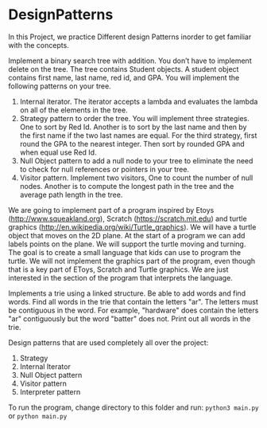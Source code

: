 # DesignPatterns
In this Project, we practice Different design Patterns inorder to get familiar with the concepts.

Implement a binary search tree with addition. You don’t have to implement delete on the tree. The tree contains Student objects. A student object contains first name, last name, red id, and GPA. You will implement the following patterns on your tree.

1. Internal iterator. The iterator accepts a lambda and evaluates the lambda on all of the elements in the
   tree.
2. Strategy pattern to order the tree. You will implement three strategies. One to sort by Red Id. Another is
   to sort by the last name and then by the first name if the two last names are equal. For the third strategy,
   first round the GPA to the nearest integer. Then sort by rounded GPA and when equal use Red Id.
3. Null Object pattern to add a null node to your tree to eliminate the need to check for null
   references or pointers in your tree.
4. Visitor pattern. Implement two visitors, One to count the number of null nodes. Another is to
   compute the longest path in the tree and the average path length in the tree.


We are going to implement part of a program inspired by Etoys (http://www.squeakland.org), Scratch (https://scratch.mit.edu) and turtle graphics (http://en.wikipedia.org/wiki/Turtle_graphics). We will have a turtle object that moves on the 2D plane. At the start of a program we can add labels points on the plane. We will support the turtle moving and turning. The goal is to create a small language that kids can use to program the turtle. We will not implement the graphics part of the program, even though that is a key part of EToys, Scratch and Turtle graphics. We are just interested in the section of the program that interprets the language.

Implements a trie using a linked structure.
Be able to add words and find words.
Find all words in the trie that contain the letters "ar". The letters must be contiguous in the word. For example, "hardware" does contain the letters "ar" contiguously but the word "batter" does not.
Print out all words in the trie.



Design patterns that are used completely all over the project:

1. Strategy
2. Internal Iterator
3. Null Object pattern
4. Visitor pattern
5. Interpreter pattern


To run the program, change directory to this folder and run: `python3 main.py` or `python main.py`
